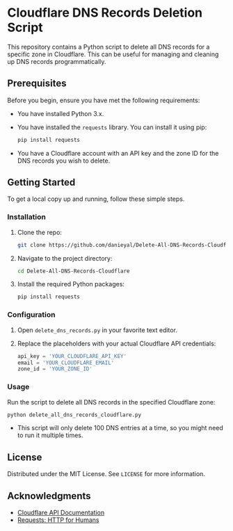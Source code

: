 
# Cloudflare DNS Records Deletion Script

This repository contains a Python script to delete all DNS records for a specific zone in Cloudflare. This can be useful for managing and cleaning up DNS records programmatically.

## Prerequisites

Before you begin, ensure you have met the following requirements:

- You have installed Python 3.x.
- You have installed the `requests` library. You can install it using pip:
  
  ```sh
  pip install requests
  ```
- You have a Cloudflare account with an API key and the zone ID for the DNS records you wish to delete.

## Getting Started

To get a local copy up and running, follow these simple steps.

### Installation

1. Clone the repo:
   ```sh
   git clone https://github.com/danieyal/Delete-All-DNS-Records-Cloudflare.git
   ```

2. Navigate to the project directory:
   ```sh
   cd Delete-All-DNS-Records-Cloudflare
   ```

3. Install the required Python packages:
   ```sh
   pip install requests
   ```

### Configuration

1. Open `delete_dns_records.py` in your favorite text editor.

2. Replace the placeholders with your actual Cloudflare API credentials:
   ```python
   api_key = 'YOUR_CLOUDFLARE_API_KEY'
   email = 'YOUR_CLOUDFLARE_EMAIL'
   zone_id = 'YOUR_ZONE_ID'
   ```

### Usage

Run the script to delete all DNS records in the specified Cloudflare zone:
```sh
python delete_all_dns_records_cloudflare.py
```

- This script will only delete 100 DNS entries at a time, so you might need to run it multiple times.

## License

Distributed under the MIT License. See `LICENSE` for more information.

## Acknowledgments

- [Cloudflare API Documentation](https://developers.cloudflare.com/dns/zone-setups/troubleshooting/delete-all-records/)
- [Requests: HTTP for Humans](https://requests.readthedocs.io/en/master/)
